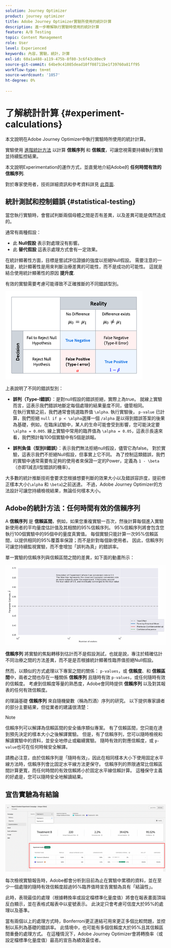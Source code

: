 ```yaml
---
solution: Journey Optimizer
product: journey optimizer
title: Adobe Journey Optimizer實驗所使用的統計計算
description: 進一步瞭解執行實驗時使用的統計計算
feature: A/B Testing
topic: Content Management
role: User
level: Experienced
keywords: 內容，實驗，統計，計算
exl-id: 60a1a488-a119-475b-8f80-3c6f43c80ec9
source-git-commit: 64be9c41085dead10ff08711be1f39760a81ff95
workflow-type: tm+mt
source-wordcount: '1057'
ht-degree: 0%

---
```


# 了解統計計算 {#experiment-calculations}

本文說明在Adobe Journey Optimizer中執行實驗時所使用的統計計算。

實驗使用 [進階統計方法](../campaigns/assets/confidence_sequence_technical_details.pdf) 以計算 **信賴序列** 和 **信賴度**，可讓您視需要持續執行實驗並持續監控結果。

本文說明Experimentation的運作方式，並直覺地介紹Adobe的 **任何時間有效的信賴序列**.

對於專家使用者，技術詳細資訊和參考資料詳見 [此頁面](../campaigns/assets/confidence_sequence_technical_details.pdf).

## 統計測試和控制錯誤 {#statistical-testing}

當您執行實驗時，會嘗試判斷兩個母體之間是否有差異，以及差異可能是偶然造成的。

通常有兩種假設：

* 此 **Null假設** 表示對處理沒有影響。
* 此 **替代假設** 這表示處理方式會有一定效果。

在統計顯著性方面，目標是嘗試評估證據的強度以拒絕Null假設。 需要注意的一點是，統計顯著性是用來判斷治療差異的可能性，而不是成功的可能性。 這就是結合使用統計顯著性的原因 **提升度**.

有效的實驗需要考慮可能導致不正確推斷的不同錯誤型別。

![](assets/technote_1.png)

上表說明了不同的錯誤型別：

* **誤判（Type-I錯誤）**：是對null假設的錯誤拒絕，實際上為true。 就線上實驗而言，這表示我們錯誤地斷定每個處理的結果量度不同，儘管相同。
  </br>在執行實驗之前，我們通常會挑選臨界值 `\alpha`. 執行實驗後， `p-value` 已計算，我們拒絕 `null if p < \alpha`選擇一個 `/alpha` 是以得到錯誤答案的後果為基礎，例如，在臨床試驗中，某人的生命可能會受到影響，您可能決定要 `\alpha = 0.005`. 線上實驗中常用的臨界值為 `\alpha = 0.05`，這表示長遠來看，我們預計每100個實驗中有5個是誤報。

* **誤判負值（型別II錯誤）**：表示我們無法拒絕null假設，儘管它為false。 對於實驗，這表示我們不拒絕Null假設，但事實上它不同。 為了控制這類錯誤，我們的實驗中通常需要有足夠的使用者來保證一定的Power，定義為 `1 - \beta`（亦即1減去II型錯誤的機率）。

大多數的統計推斷技術會要求您根據想要判斷的效果大小以及錯誤容許度，提前修正樣本大小(`\alpha` 和 `\beta`)之前送達。 不過，Adobe Journey Optimizer的方法設計可讓您持續檢視結果，無論任何樣本大小。

## Adobe的統計方法：任何時間有效的信賴序列

A **信賴序列** 是 **信賴區間**，例如，如果您重複實驗一百次，然後計算每個進入實驗新使用者的平均量度估計值及其相關的95%信賴序列。 95%信賴序列將會包含您執行100個實驗中的95個中的量度真實值。 每個實驗只能計算一次95%信賴區間，以提供相同的95%覆蓋率保證；而不是針對每個新使用者。 因此，信賴序列可讓您持續監視實驗，而不會增加「誤判為真」的錯誤率。

單一實驗的信賴序列與信賴區間之間的差異，如下面的動畫所示：

![](assets/technote_2.gif)

**信賴序列** 將實驗的焦點轉移到估計而不是假設測試，也就是說，專注於精確估計不同治療之間的方法差異，而不是是否根據統計顯著性臨界值拒絕Null假設。

然而，以類似的方式處理以下專案之間的關係： `p-values`，或 **信賴度**、和 **信賴區間**&#x200B;中，兩者之間也存在一種關係 **信賴序列** 且隨時有效 `p-values`，或任何隨時有效的信賴度。 考慮到信賴度等量的熟悉度，Adobe會同時提供 **信賴序列** 以及對其報表的任何有效信賴度。

的理論基礎 **信賴序列** 來自隨機變數（稱為烈酒）序列的研究。 以下提供專家讀者的部分主要結果，但從業者的建議很清楚：

>[!NOTE]
>
>信賴序列可以解譯為信賴區間的安全循序類似專案。 有了信賴區間，您只能在達到預先決定的樣本大小之後解譯實驗。 但是，有了信賴序列，您可以隨時檢視和解讀實驗中的資料，並安全地停止或繼續實驗。 隨時有效的對應信賴度，或 `p-value`也可在任何時候安全解譯。

請務必注意，由於信賴序列是「隨時有效」，因此在相同樣本大小下使用固定水平線方法時，信賴序列會比固定水平線方法更保守。 信賴序列的界限通常比信賴區間計算更寬，而任何時間的有效信賴將小於固定水平線信賴計算。 這種保守主義的好處是，您可以隨時安全地解讀結果。

## 宣告實驗為有結論

![](assets/experimentation_report_2.png)

每次檢視實驗報告時，Adobe都會分析到目前為止在實驗中累積的資料，並在至少一個處理的隨時有效信賴度超過95%臨界值時宣告實驗為具有「結論性」。

此時，表現最佳的處理（根據轉換率或設定檔標準化量度值）將會在報表畫面頂端反白顯示，並在表格式報表中以星號表示。 此決定只會考慮可信度大於95%的處理以及基準。

當有兩個以上的處理方式時，Bonferroni更正連結可用來更正多個比較問題，並控制以系列為基礎的錯誤率。 此情境中，也可能有多個信賴度大於95%且其信賴區間重疊的處理方式。 在這種情況下，Adobe Journey Optimizer會將轉換率（或設定檔標準化量度值）最高的宣告為績效最佳者。
